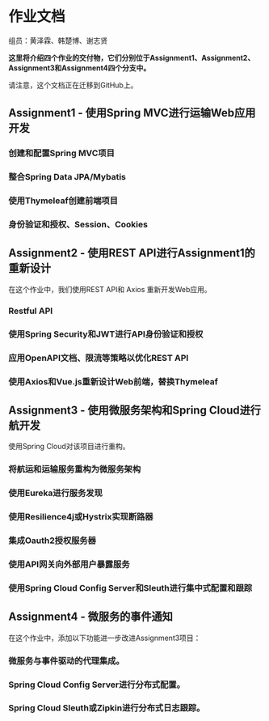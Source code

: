# 作业文档
组员：黄泽霖、韩楚博、谢志贤

**这里将介绍四个作业的交付物，它们分别位于Assignment1、Assignment2、Assignment3和Assignment4四个分支中。**

请注意，这个文档正在迁移到GitHub上。

## Assignment1 - 使用Spring MVC进行运输Web应用开发

### 创建和配置Spring MVC项目
### 整合Spring Data JPA/Mybatis
### 使用Thymeleaf创建前端项目
### 身份验证和授权、Session、Cookies



## Assignment2 - 使用REST API进行Assignment1的重新设计

在这个作业中，我们使用REST API和 Axios 重新开发Web应用。

### Restful API
### 使用Spring Security和JWT进行API身份验证和授权
### 应用OpenAPI文档、限流等策略以优化REST API
### 使用Axios和Vue.js重新设计Web前端，替换Thymeleaf

## Assignment3 - 使用微服务架构和Spring Cloud进行航开发
使用Spring Cloud对该项目进行重构。

### 将航运和运输服务重构为微服务架构
### 使用Eureka进行服务发现
### 使用Resilience4j或Hystrix实现断路器
### 集成Oauth2授权服务器
### 使用API网关向外部用户暴露服务
### 使用Spring Cloud Config Server和Sleuth进行集中式配置和跟踪

## Assignment4 - 微服务的事件通知

在这个作业中，添加以下功能进一步改进Assignment3项目：

### 微服务与事件驱动的代理集成。
### Spring Cloud Config Server进行分布式配置。
### Spring Cloud Sleuth或Zipkin进行分布式日志跟踪。


